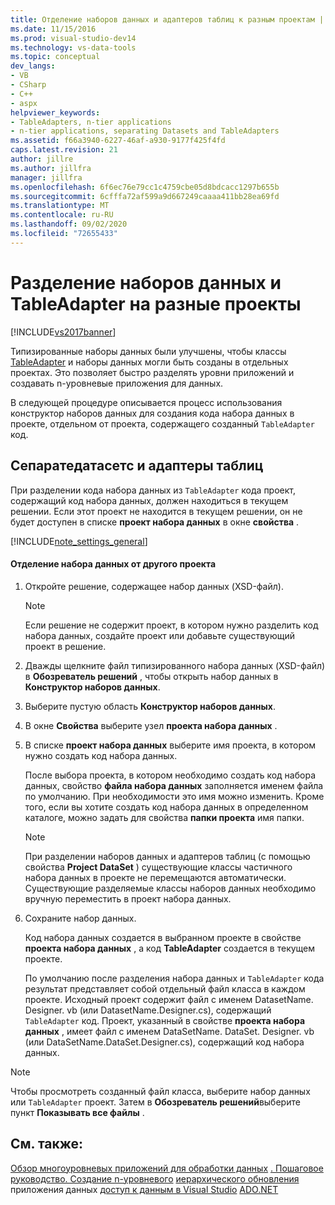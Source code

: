 ```yaml
---
title: Отделение наборов данных и адаптеров таблиц к разным проектам | Документация Майкрософт
ms.date: 11/15/2016
ms.prod: visual-studio-dev14
ms.technology: vs-data-tools
ms.topic: conceptual
dev_langs:
- VB
- CSharp
- C++
- aspx
helpviewer_keywords:
- TableAdapters, n-tier applications
- n-tier applications, separating Datasets and TableAdapters
ms.assetid: f66a3940-6227-46af-a930-9177f425f4fd
caps.latest.revision: 21
author: jillre
ms.author: jillfra
manager: jillfra
ms.openlocfilehash: 6f6ec76e79cc1c4759cbe05d8bdcacc1297b655b
ms.sourcegitcommit: 6cfffa72af599a9d667249caaaa411bb28ea69fd
ms.translationtype: MT
ms.contentlocale: ru-RU
ms.lasthandoff: 09/02/2020
ms.locfileid: "72655433"
---
```

# <a name="separate-datasets-and-tableadapters-into-different-projects"></a>Разделение наборов данных и TableAdapter на разные проекты
[!INCLUDE[vs2017banner](../includes/vs2017banner.md)]

Типизированные наборы данных были улучшены, чтобы классы [TableAdapter](https://msdn.microsoft.com/library/09416de9-134c-4dc7-8262-6c8d81e3f364) и наборы данных могли быть созданы в отдельных проектах. Это позволяет быстро разделять уровни приложений и создавать n-уровневые приложения для данных.

 В следующей процедуре описывается процесс использования конструктор наборов данных для создания кода набора данных в проекте, отдельном от проекта, содержащего созданный `TableAdapter` код.

## <a name="separatedatasets-and-tableadapters"></a>Сепаратедатасетс и адаптеры таблиц
 При разделении кода набора данных из `TableAdapter` кода проект, содержащий код набора данных, должен находиться в текущем решении. Если этот проект не находится в текущем решении, он не будет доступен в списке **проект набора данных** в окне **свойства** .

 [!INCLUDE[note_settings_general](../includes/note-settings-general-md.md)]

#### <a name="to-separate-the-dataset-into-a-different-project"></a>Отделение набора данных от другого проекта

1. Откройте решение, содержащее набор данных (XSD-файл).

   > [!NOTE]
   > Если решение не содержит проект, в котором нужно разделить код набора данных, создайте проект или добавьте существующий проект в решение.

2. Дважды щелкните файл типизированного набора данных (XSD-файл) в **Обозреватель решений** , чтобы открыть набор данных в **Конструктор наборов данных**.

3. Выберите пустую область **Конструктор наборов данных**.

4. В окне **Свойства** выберите узел **проекта набора данных** .

5. В списке **проект набора данных** выберите имя проекта, в котором нужно создать код набора данных.

    После выбора проекта, в котором необходимо создать код набора данных, свойство **файла набора данных** заполняется именем файла по умолчанию. При необходимости это имя можно изменить. Кроме того, если вы хотите создать код набора данных в определенном каталоге, можно задать для свойства **папки проекта** имя папки.

   > [!NOTE]
   > При разделении наборов данных и адаптеров таблиц (с помощью свойства **Project DataSet** ) существующие классы частичного набора данных в проекте не перемещаются автоматически. Существующие разделяемые классы наборов данных необходимо вручную переместить в проект набора данных.

6. Сохраните набор данных.

    Код набора данных создается в выбранном проекте в свойстве **проекта набора данных** , а код **TableAdapter** создается в текущем проекте.

   По умолчанию после разделения набора данных и `TableAdapter` кода результат представляет собой отдельный файл класса в каждом проекте. Исходный проект содержит файл с именем DatasetName. Designer. vb (или DatasetName.Designer.cs), содержащий `TableAdapter` код. Проект, указанный в свойстве **проекта набора данных** , имеет файл с именем DataSetName. DataSet. Designer. vb (или DataSetName.DataSet.Designer.cs), содержащий код набора данных.

> [!NOTE]
> Чтобы просмотреть созданный файл класса, выберите набор данных или `TableAdapter` проект. Затем в  **Обозреватель решений**выберите пункт **Показывать все файлы** .

## <a name="see-also"></a>См. также:
 [Обзор многоуровневых приложений для обработки данных](../data-tools/n-tier-data-applications-overview.md) [. Пошаговое руководство. Создание n-уровневого](../data-tools/walkthrough-creating-an-n-tier-data-application.md) [иерархического обновления](../data-tools/hierarchical-update.md) приложения данных [доступ к данным в Visual Studio](../data-tools/accessing-data-in-visual-studio.md) [ADO.NET](https://msdn.microsoft.com/library/5b96ed06-9759-4966-a797-a1d5f6ee50ca)
